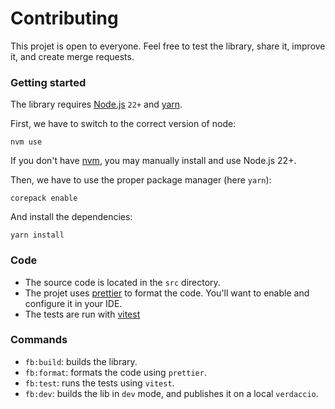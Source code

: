 # Contributing

This projet is open to everyone. Feel free to test the library, share it, improve it, and create merge requests.

### Getting started

The library requires [Node.js](https://nodejs.org/en) `22+` and [yarn](https://yarnpkg.com/).

First, we have to switch to the correct version of node:

```shell
nvm use
```

If you don't have [nvm](https://github.com/nvm-sh/nvm), you may manually install and use Node.js 22+.

Then, we have to use the proper package manager (here `yarn`):

```shell
corepack enable
```

And install the dependencies:

```shell
yarn install
```

### Code

- The source code is located in the `src` directory.
- The projet uses [prettier](https://prettier.io/) to format the code. You'll want to enable and configure it in your IDE.
- The tests are run with [vitest](https://vitest.dev)

### Commands

- `fb:build`: builds the library.
- `fb:format`: formats the code using `prettier`.
- `fb:test`: runs the tests using `vitest`.
- `fb:dev`: builds the lib in `dev` mode, and publishes it on a local `verdaccio`.
